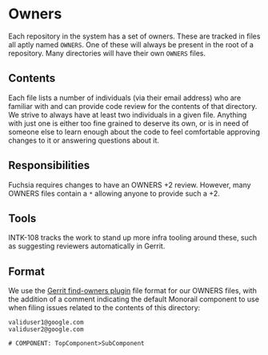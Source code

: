 # Owners

Each repository in the system has a set of owners. These are
tracked in files all aptly named `OWNERS`. One of these will
always be present in the root of a repository. Many directories will
have their own `OWNERS` files.

## Contents

Each file lists a number of individuals (via their email address) who
are familiar with and can provide code review for the contents of that
directory. We strive to always have at least two individuals in a
given file. Anything with just one is either too fine grained to
deserve its own, or is in need of someone else to learn enough about
the code to feel comfortable approving changes to it or answering
questions about it.

## Responsibilities

Fuchsia requires changes to have an OWNERS +2 review. However, many OWNERS files
contain a `*` allowing anyone to provide such a +2.

## Tools

INTK-108 tracks the work to stand up more infra tooling around these,
such as suggesting reviewers automatically in Gerrit.

## Format

We use the [Gerrit find-owners plugin][find-owners] file format for our
OWNERS files, with the addition of a comment indicating the default Monorail
component to use when filing issues related to the contents of this directory:

```
validuser1@google.com
validuser2@google.com

# COMPONENT: TopComponent>SubComponent
```

[find-owners]: https://gerrit.googlesource.com/plugins/find-owners/+/master/src/main/resources/Documentation/about.md
